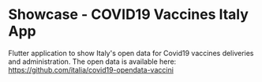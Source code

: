 # Showcase - COVID19 Vaccines Italy App

Flutter application to show Italy's open data for Covid19 vaccines deliveries and administration.
The open data is available here: https://github.com/italia/covid19-opendata-vaccini
